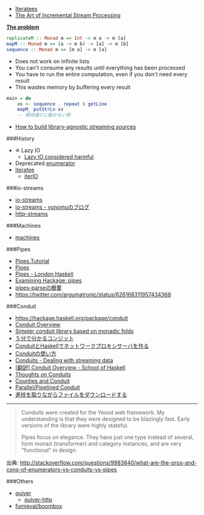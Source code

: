 * [Iteratees](https://ro-che.info/ccc/15)
* [The Art of Incremental Stream Processing](http://mth.io/talks/streams/)

[**The problem**](http://www.scs.stanford.edu/14sp-cs240h/slides/pipes-slides.html#(3))

```haskell
replicateM :: Monad m => Int -> m a -> m [a]
mapM :: Monad m => (a -> m b) -> [a] -> m [b]
sequence :: Monad m => [m a] -> m [a]
```

* Does not work on infinite lists
* You can't consume any results until everything has been processed
* You have to run the entire computation, even if you don't need every result
* This wastes memory by buffering every result

```haskell
main = do
    xs <- sequence . repeat $ getLine
    mapM_ putStrLn xs
    -- 期待通りに動かない例
```

* [How to build library-agnostic streaming sources](http://www.haskellforall.com/2014/11/how-to-build-library-agnostic-streaming.html)

###History
* ✕ Lazy IO
    * [Lazy IO considered harmful](https://sites.google.com/site/haskell/notes/lazy-io-considered-harmful-way-to-go-left-fold-enumerator)
* Deprecated [enumerator](https://hackage.haskell.org/package/enumerator)
* [iteratee](https://hackage.haskell.org/package/iteratee)
    * [iterIO](https://hackage.haskell.org/package/iterIO)

###io-streams
* [io-streams](http://hackage.haskell.org/package/io-streams)
* [io-streams - yunomuのブログ](http://yunomu.hatenablog.jp/entry/2013/09/22/160859)
* [http-streams](https://hackage.haskell.org/package/http-streams)

###Machines
* [machines](http://hackage.haskell.org/package/machines)

###Pipes
* [Pipes.Tutorial](https://hackage.haskell.org/package/pipes/docs/Pipes-Tutorial.html)
* [Pipes](http://www.scs.stanford.edu/14sp-cs240h/slides/pipes-slides.html)
* [Pipes - London Haskell](https://www.youtube.com/watch?v=2jdJGdA7AYs)
* [Examining Hackage: pipes](http://jozefg.bitbucket.org/posts/2015-06-01-pipes.html)
* [pipes-parseの概要](http://qiita.com/hiratara/items/88ffab011f6e93a88f64)
* <https://twitter.com/argumatronic/status/626168311957434368>

###Conduit
* <https://hackage.haskell.org/package/conduit>
* [Conduit Overview](https://www.fpcomplete.com/user/snoyberg/library-documentation/conduit-overview)
* [Simpler conduit library based on monadic folds](http://newartisans.com/2014/06/simpler-conduit-library/)
* [５分で分かるコンジット](http://melpon.org/yesodbookjp/conduit)
* [ConduitとHaskellでネットワークプロキシサーバを作る](http://tanakh.jp/posts/2012-07-01-conduit-0.5.html)
* [Conduitの使い方](http://qiita.com/siphilia_rn/items/f3d8d83496a8eab65274)
* [Conduits - Dealing with streaming data](http://none.io/posts/2014-07-03-Conduits---Dealing-with-streaming-data.html)
* [[翻訳] Conduit Overview - School of Haskell](http://qiita.com/alpha22jp/items/0d634b0bb9f4ccb0cd05)
* [Thoughts on Conduits](http://neilmitchell.blogspot.jp/2015/07/thoughts-on-conduits.html)
* [Counties and Conduit](http://levischuck.com/posts/2015-07-26-counties-and-conduit.html)
* [Parallel/Pipelined Conduit](http://neilmitchell.blogspot.jp/2015/07/parallelpipelined-conduit.html)
* [進捗を取りながらファイルをダウンロードする](http://qiita.com/techno-tanoC/items/39fdc32f3c8f79a26183)

----

> Conduits were created for the Yesod web framework. My understanding is that they were designed to be blazingly fast. Early versions of the library were highly stateful.
> 
> Pipes focus on elegance. They have just one type instead of several, form monad (transformer) and category instances, and are very "functional" in design.

出典: <http://stackoverflow.com/questions/9983840/what-are-the-pros-and-cons-of-enumerators-vs-conduits-vs-pipes>

###Others
* [quiver](http://hackage.haskell.org/package/quiver)
  * [quiver-http](https://hackage.haskell.org/package/quiver-http)
* [fumieval/boombox](https://github.com/fumieval/boombox)
